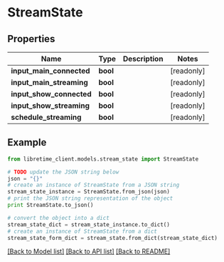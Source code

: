 # StreamState


## Properties
Name | Type | Description | Notes
------------ | ------------- | ------------- | -------------
**input_main_connected** | **bool** |  | [readonly] 
**input_main_streaming** | **bool** |  | [readonly] 
**input_show_connected** | **bool** |  | [readonly] 
**input_show_streaming** | **bool** |  | [readonly] 
**schedule_streaming** | **bool** |  | [readonly] 

## Example

```python
from libretime_client.models.stream_state import StreamState

# TODO update the JSON string below
json = "{}"
# create an instance of StreamState from a JSON string
stream_state_instance = StreamState.from_json(json)
# print the JSON string representation of the object
print StreamState.to_json()

# convert the object into a dict
stream_state_dict = stream_state_instance.to_dict()
# create an instance of StreamState from a dict
stream_state_form_dict = stream_state.from_dict(stream_state_dict)
```
[[Back to Model list]](../README.md#documentation-for-models) [[Back to API list]](../README.md#documentation-for-api-endpoints) [[Back to README]](../README.md)


